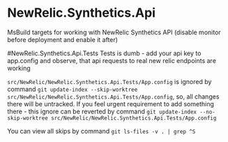 # NewRelic.Synthetics.Api
MsBuild targets for working with NewRelic Synthetics API (disable monitor before deployment and enable it after)

#NewRelic.Synthetics.Api.Tests
Tests is dumb - add your api key to app.config and observe, that api requests to real new relic endpoints are working

`src/NewRelic/NewRelic.Synthetics.Api.Tests/App.config` is ignored by command `git update-index --skip-worktree src/NewRelic/NewRelic.Synthetics.Api.Tests/App.config`, so, all changes there will be untracked.
If you feel urgent requirement to add something there - this ignore can be reverted by command `git update-index --no-skip-worktree src/NewRelic/NewRelic.Synthetics.Api.Tests/App.config`

You can view all skips by command `git ls-files -v . | grep ^S`
